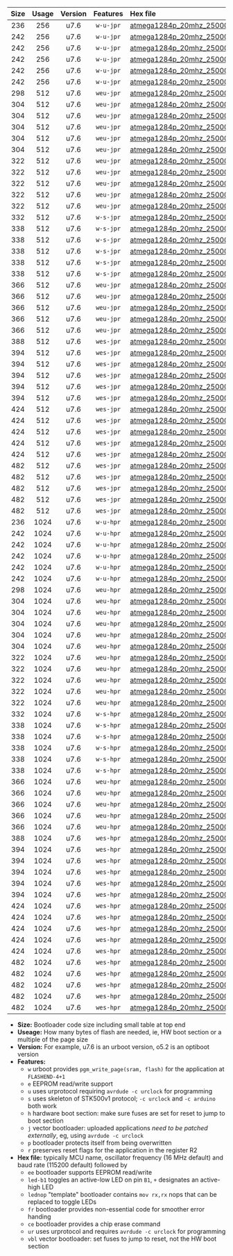 |Size|Usage|Version|Features|Hex file|
|:-:|:-:|:-:|:-:|:--|
|236|256|u7.6|`w-u-jpr`|[atmega1284p_20mhz_250000bps_ur_vbl.hex](https://raw.githubusercontent.com/stefanrueger/urboot/main//atmega1284p_20mhz_250000bps_ur_vbl.hex)|
|242|256|u7.6|`w-u-jpr`|[atmega1284p_20mhz_250000bps_led+b5_ur_vbl.hex](https://raw.githubusercontent.com/stefanrueger/urboot/main//atmega1284p_20mhz_250000bps_led+b5_ur_vbl.hex)|
|242|256|u7.6|`w-u-jpr`|[atmega1284p_20mhz_250000bps_led+b7_ur_vbl.hex](https://raw.githubusercontent.com/stefanrueger/urboot/main//atmega1284p_20mhz_250000bps_led+b7_ur_vbl.hex)|
|242|256|u7.6|`w-u-jpr`|[atmega1284p_20mhz_250000bps_led+c7_ur_vbl.hex](https://raw.githubusercontent.com/stefanrueger/urboot/main//atmega1284p_20mhz_250000bps_led+c7_ur_vbl.hex)|
|242|256|u7.6|`w-u-jpr`|[atmega1284p_20mhz_250000bps_led+d7_ur_vbl.hex](https://raw.githubusercontent.com/stefanrueger/urboot/main//atmega1284p_20mhz_250000bps_led+d7_ur_vbl.hex)|
|242|256|u7.6|`w-u-jpr`|[atmega1284p_20mhz_250000bps_lednop_ur_vbl.hex](https://raw.githubusercontent.com/stefanrueger/urboot/main//atmega1284p_20mhz_250000bps_lednop_ur_vbl.hex)|
|298|512|u7.6|`weu-jpr`|[atmega1284p_20mhz_250000bps_ee_ur_vbl.hex](https://raw.githubusercontent.com/stefanrueger/urboot/main//atmega1284p_20mhz_250000bps_ee_ur_vbl.hex)|
|304|512|u7.6|`weu-jpr`|[atmega1284p_20mhz_250000bps_ee_led+b5_ur_vbl.hex](https://raw.githubusercontent.com/stefanrueger/urboot/main//atmega1284p_20mhz_250000bps_ee_led+b5_ur_vbl.hex)|
|304|512|u7.6|`weu-jpr`|[atmega1284p_20mhz_250000bps_ee_led+b7_ur_vbl.hex](https://raw.githubusercontent.com/stefanrueger/urboot/main//atmega1284p_20mhz_250000bps_ee_led+b7_ur_vbl.hex)|
|304|512|u7.6|`weu-jpr`|[atmega1284p_20mhz_250000bps_ee_led+c7_ur_vbl.hex](https://raw.githubusercontent.com/stefanrueger/urboot/main//atmega1284p_20mhz_250000bps_ee_led+c7_ur_vbl.hex)|
|304|512|u7.6|`weu-jpr`|[atmega1284p_20mhz_250000bps_ee_led+d7_ur_vbl.hex](https://raw.githubusercontent.com/stefanrueger/urboot/main//atmega1284p_20mhz_250000bps_ee_led+d7_ur_vbl.hex)|
|304|512|u7.6|`weu-jpr`|[atmega1284p_20mhz_250000bps_ee_lednop_ur_vbl.hex](https://raw.githubusercontent.com/stefanrueger/urboot/main//atmega1284p_20mhz_250000bps_ee_lednop_ur_vbl.hex)|
|322|512|u7.6|`weu-jpr`|[atmega1284p_20mhz_250000bps_ee_led+b5_fr_ur_vbl.hex](https://raw.githubusercontent.com/stefanrueger/urboot/main//atmega1284p_20mhz_250000bps_ee_led+b5_fr_ur_vbl.hex)|
|322|512|u7.6|`weu-jpr`|[atmega1284p_20mhz_250000bps_ee_led+b7_fr_ur_vbl.hex](https://raw.githubusercontent.com/stefanrueger/urboot/main//atmega1284p_20mhz_250000bps_ee_led+b7_fr_ur_vbl.hex)|
|322|512|u7.6|`weu-jpr`|[atmega1284p_20mhz_250000bps_ee_led+c7_fr_ur_vbl.hex](https://raw.githubusercontent.com/stefanrueger/urboot/main//atmega1284p_20mhz_250000bps_ee_led+c7_fr_ur_vbl.hex)|
|322|512|u7.6|`weu-jpr`|[atmega1284p_20mhz_250000bps_ee_led+d7_fr_ur_vbl.hex](https://raw.githubusercontent.com/stefanrueger/urboot/main//atmega1284p_20mhz_250000bps_ee_led+d7_fr_ur_vbl.hex)|
|322|512|u7.6|`weu-jpr`|[atmega1284p_20mhz_250000bps_ee_lednop_fr_ur_vbl.hex](https://raw.githubusercontent.com/stefanrueger/urboot/main//atmega1284p_20mhz_250000bps_ee_lednop_fr_ur_vbl.hex)|
|332|512|u7.6|`w-s-jpr`|[atmega1284p_20mhz_250000bps_vbl.hex](https://raw.githubusercontent.com/stefanrueger/urboot/main//atmega1284p_20mhz_250000bps_vbl.hex)|
|338|512|u7.6|`w-s-jpr`|[atmega1284p_20mhz_250000bps_led+b5_vbl.hex](https://raw.githubusercontent.com/stefanrueger/urboot/main//atmega1284p_20mhz_250000bps_led+b5_vbl.hex)|
|338|512|u7.6|`w-s-jpr`|[atmega1284p_20mhz_250000bps_led+b7_vbl.hex](https://raw.githubusercontent.com/stefanrueger/urboot/main//atmega1284p_20mhz_250000bps_led+b7_vbl.hex)|
|338|512|u7.6|`w-s-jpr`|[atmega1284p_20mhz_250000bps_led+c7_vbl.hex](https://raw.githubusercontent.com/stefanrueger/urboot/main//atmega1284p_20mhz_250000bps_led+c7_vbl.hex)|
|338|512|u7.6|`w-s-jpr`|[atmega1284p_20mhz_250000bps_led+d7_vbl.hex](https://raw.githubusercontent.com/stefanrueger/urboot/main//atmega1284p_20mhz_250000bps_led+d7_vbl.hex)|
|338|512|u7.6|`w-s-jpr`|[atmega1284p_20mhz_250000bps_lednop_vbl.hex](https://raw.githubusercontent.com/stefanrueger/urboot/main//atmega1284p_20mhz_250000bps_lednop_vbl.hex)|
|366|512|u7.6|`weu-jpr`|[atmega1284p_20mhz_250000bps_ee_led+b5_fr_ce_ur_vbl.hex](https://raw.githubusercontent.com/stefanrueger/urboot/main//atmega1284p_20mhz_250000bps_ee_led+b5_fr_ce_ur_vbl.hex)|
|366|512|u7.6|`weu-jpr`|[atmega1284p_20mhz_250000bps_ee_led+b7_fr_ce_ur_vbl.hex](https://raw.githubusercontent.com/stefanrueger/urboot/main//atmega1284p_20mhz_250000bps_ee_led+b7_fr_ce_ur_vbl.hex)|
|366|512|u7.6|`weu-jpr`|[atmega1284p_20mhz_250000bps_ee_led+c7_fr_ce_ur_vbl.hex](https://raw.githubusercontent.com/stefanrueger/urboot/main//atmega1284p_20mhz_250000bps_ee_led+c7_fr_ce_ur_vbl.hex)|
|366|512|u7.6|`weu-jpr`|[atmega1284p_20mhz_250000bps_ee_led+d7_fr_ce_ur_vbl.hex](https://raw.githubusercontent.com/stefanrueger/urboot/main//atmega1284p_20mhz_250000bps_ee_led+d7_fr_ce_ur_vbl.hex)|
|366|512|u7.6|`weu-jpr`|[atmega1284p_20mhz_250000bps_ee_lednop_fr_ce_ur_vbl.hex](https://raw.githubusercontent.com/stefanrueger/urboot/main//atmega1284p_20mhz_250000bps_ee_lednop_fr_ce_ur_vbl.hex)|
|388|512|u7.6|`wes-jpr`|[atmega1284p_20mhz_250000bps_ee_vbl.hex](https://raw.githubusercontent.com/stefanrueger/urboot/main//atmega1284p_20mhz_250000bps_ee_vbl.hex)|
|394|512|u7.6|`wes-jpr`|[atmega1284p_20mhz_250000bps_ee_led+b5_vbl.hex](https://raw.githubusercontent.com/stefanrueger/urboot/main//atmega1284p_20mhz_250000bps_ee_led+b5_vbl.hex)|
|394|512|u7.6|`wes-jpr`|[atmega1284p_20mhz_250000bps_ee_led+b7_vbl.hex](https://raw.githubusercontent.com/stefanrueger/urboot/main//atmega1284p_20mhz_250000bps_ee_led+b7_vbl.hex)|
|394|512|u7.6|`wes-jpr`|[atmega1284p_20mhz_250000bps_ee_led+c7_vbl.hex](https://raw.githubusercontent.com/stefanrueger/urboot/main//atmega1284p_20mhz_250000bps_ee_led+c7_vbl.hex)|
|394|512|u7.6|`wes-jpr`|[atmega1284p_20mhz_250000bps_ee_led+d7_vbl.hex](https://raw.githubusercontent.com/stefanrueger/urboot/main//atmega1284p_20mhz_250000bps_ee_led+d7_vbl.hex)|
|394|512|u7.6|`wes-jpr`|[atmega1284p_20mhz_250000bps_ee_lednop_vbl.hex](https://raw.githubusercontent.com/stefanrueger/urboot/main//atmega1284p_20mhz_250000bps_ee_lednop_vbl.hex)|
|424|512|u7.6|`wes-jpr`|[atmega1284p_20mhz_250000bps_ee_led+b5_fr_vbl.hex](https://raw.githubusercontent.com/stefanrueger/urboot/main//atmega1284p_20mhz_250000bps_ee_led+b5_fr_vbl.hex)|
|424|512|u7.6|`wes-jpr`|[atmega1284p_20mhz_250000bps_ee_led+b7_fr_vbl.hex](https://raw.githubusercontent.com/stefanrueger/urboot/main//atmega1284p_20mhz_250000bps_ee_led+b7_fr_vbl.hex)|
|424|512|u7.6|`wes-jpr`|[atmega1284p_20mhz_250000bps_ee_led+c7_fr_vbl.hex](https://raw.githubusercontent.com/stefanrueger/urboot/main//atmega1284p_20mhz_250000bps_ee_led+c7_fr_vbl.hex)|
|424|512|u7.6|`wes-jpr`|[atmega1284p_20mhz_250000bps_ee_led+d7_fr_vbl.hex](https://raw.githubusercontent.com/stefanrueger/urboot/main//atmega1284p_20mhz_250000bps_ee_led+d7_fr_vbl.hex)|
|424|512|u7.6|`wes-jpr`|[atmega1284p_20mhz_250000bps_ee_lednop_fr_vbl.hex](https://raw.githubusercontent.com/stefanrueger/urboot/main//atmega1284p_20mhz_250000bps_ee_lednop_fr_vbl.hex)|
|482|512|u7.6|`wes-jpr`|[atmega1284p_20mhz_250000bps_ee_led+b5_fr_ce_vbl.hex](https://raw.githubusercontent.com/stefanrueger/urboot/main//atmega1284p_20mhz_250000bps_ee_led+b5_fr_ce_vbl.hex)|
|482|512|u7.6|`wes-jpr`|[atmega1284p_20mhz_250000bps_ee_led+b7_fr_ce_vbl.hex](https://raw.githubusercontent.com/stefanrueger/urboot/main//atmega1284p_20mhz_250000bps_ee_led+b7_fr_ce_vbl.hex)|
|482|512|u7.6|`wes-jpr`|[atmega1284p_20mhz_250000bps_ee_led+c7_fr_ce_vbl.hex](https://raw.githubusercontent.com/stefanrueger/urboot/main//atmega1284p_20mhz_250000bps_ee_led+c7_fr_ce_vbl.hex)|
|482|512|u7.6|`wes-jpr`|[atmega1284p_20mhz_250000bps_ee_led+d7_fr_ce_vbl.hex](https://raw.githubusercontent.com/stefanrueger/urboot/main//atmega1284p_20mhz_250000bps_ee_led+d7_fr_ce_vbl.hex)|
|482|512|u7.6|`wes-jpr`|[atmega1284p_20mhz_250000bps_ee_lednop_fr_ce_vbl.hex](https://raw.githubusercontent.com/stefanrueger/urboot/main//atmega1284p_20mhz_250000bps_ee_lednop_fr_ce_vbl.hex)|
|236|1024|u7.6|`w-u-hpr`|[atmega1284p_20mhz_250000bps_ur.hex](https://raw.githubusercontent.com/stefanrueger/urboot/main//atmega1284p_20mhz_250000bps_ur.hex)|
|242|1024|u7.6|`w-u-hpr`|[atmega1284p_20mhz_250000bps_led+b5_ur.hex](https://raw.githubusercontent.com/stefanrueger/urboot/main//atmega1284p_20mhz_250000bps_led+b5_ur.hex)|
|242|1024|u7.6|`w-u-hpr`|[atmega1284p_20mhz_250000bps_led+b7_ur.hex](https://raw.githubusercontent.com/stefanrueger/urboot/main//atmega1284p_20mhz_250000bps_led+b7_ur.hex)|
|242|1024|u7.6|`w-u-hpr`|[atmega1284p_20mhz_250000bps_led+c7_ur.hex](https://raw.githubusercontent.com/stefanrueger/urboot/main//atmega1284p_20mhz_250000bps_led+c7_ur.hex)|
|242|1024|u7.6|`w-u-hpr`|[atmega1284p_20mhz_250000bps_led+d7_ur.hex](https://raw.githubusercontent.com/stefanrueger/urboot/main//atmega1284p_20mhz_250000bps_led+d7_ur.hex)|
|242|1024|u7.6|`w-u-hpr`|[atmega1284p_20mhz_250000bps_lednop_ur.hex](https://raw.githubusercontent.com/stefanrueger/urboot/main//atmega1284p_20mhz_250000bps_lednop_ur.hex)|
|298|1024|u7.6|`weu-hpr`|[atmega1284p_20mhz_250000bps_ee_ur.hex](https://raw.githubusercontent.com/stefanrueger/urboot/main//atmega1284p_20mhz_250000bps_ee_ur.hex)|
|304|1024|u7.6|`weu-hpr`|[atmega1284p_20mhz_250000bps_ee_led+b5_ur.hex](https://raw.githubusercontent.com/stefanrueger/urboot/main//atmega1284p_20mhz_250000bps_ee_led+b5_ur.hex)|
|304|1024|u7.6|`weu-hpr`|[atmega1284p_20mhz_250000bps_ee_led+b7_ur.hex](https://raw.githubusercontent.com/stefanrueger/urboot/main//atmega1284p_20mhz_250000bps_ee_led+b7_ur.hex)|
|304|1024|u7.6|`weu-hpr`|[atmega1284p_20mhz_250000bps_ee_led+c7_ur.hex](https://raw.githubusercontent.com/stefanrueger/urboot/main//atmega1284p_20mhz_250000bps_ee_led+c7_ur.hex)|
|304|1024|u7.6|`weu-hpr`|[atmega1284p_20mhz_250000bps_ee_led+d7_ur.hex](https://raw.githubusercontent.com/stefanrueger/urboot/main//atmega1284p_20mhz_250000bps_ee_led+d7_ur.hex)|
|304|1024|u7.6|`weu-hpr`|[atmega1284p_20mhz_250000bps_ee_lednop_ur.hex](https://raw.githubusercontent.com/stefanrueger/urboot/main//atmega1284p_20mhz_250000bps_ee_lednop_ur.hex)|
|322|1024|u7.6|`weu-hpr`|[atmega1284p_20mhz_250000bps_ee_led+b5_fr_ur.hex](https://raw.githubusercontent.com/stefanrueger/urboot/main//atmega1284p_20mhz_250000bps_ee_led+b5_fr_ur.hex)|
|322|1024|u7.6|`weu-hpr`|[atmega1284p_20mhz_250000bps_ee_led+b7_fr_ur.hex](https://raw.githubusercontent.com/stefanrueger/urboot/main//atmega1284p_20mhz_250000bps_ee_led+b7_fr_ur.hex)|
|322|1024|u7.6|`weu-hpr`|[atmega1284p_20mhz_250000bps_ee_led+c7_fr_ur.hex](https://raw.githubusercontent.com/stefanrueger/urboot/main//atmega1284p_20mhz_250000bps_ee_led+c7_fr_ur.hex)|
|322|1024|u7.6|`weu-hpr`|[atmega1284p_20mhz_250000bps_ee_led+d7_fr_ur.hex](https://raw.githubusercontent.com/stefanrueger/urboot/main//atmega1284p_20mhz_250000bps_ee_led+d7_fr_ur.hex)|
|322|1024|u7.6|`weu-hpr`|[atmega1284p_20mhz_250000bps_ee_lednop_fr_ur.hex](https://raw.githubusercontent.com/stefanrueger/urboot/main//atmega1284p_20mhz_250000bps_ee_lednop_fr_ur.hex)|
|332|1024|u7.6|`w-s-hpr`|[atmega1284p_20mhz_250000bps.hex](https://raw.githubusercontent.com/stefanrueger/urboot/main//atmega1284p_20mhz_250000bps.hex)|
|338|1024|u7.6|`w-s-hpr`|[atmega1284p_20mhz_250000bps_led+b5.hex](https://raw.githubusercontent.com/stefanrueger/urboot/main//atmega1284p_20mhz_250000bps_led+b5.hex)|
|338|1024|u7.6|`w-s-hpr`|[atmega1284p_20mhz_250000bps_led+b7.hex](https://raw.githubusercontent.com/stefanrueger/urboot/main//atmega1284p_20mhz_250000bps_led+b7.hex)|
|338|1024|u7.6|`w-s-hpr`|[atmega1284p_20mhz_250000bps_led+c7.hex](https://raw.githubusercontent.com/stefanrueger/urboot/main//atmega1284p_20mhz_250000bps_led+c7.hex)|
|338|1024|u7.6|`w-s-hpr`|[atmega1284p_20mhz_250000bps_led+d7.hex](https://raw.githubusercontent.com/stefanrueger/urboot/main//atmega1284p_20mhz_250000bps_led+d7.hex)|
|338|1024|u7.6|`w-s-hpr`|[atmega1284p_20mhz_250000bps_lednop.hex](https://raw.githubusercontent.com/stefanrueger/urboot/main//atmega1284p_20mhz_250000bps_lednop.hex)|
|366|1024|u7.6|`weu-hpr`|[atmega1284p_20mhz_250000bps_ee_led+b5_fr_ce_ur.hex](https://raw.githubusercontent.com/stefanrueger/urboot/main//atmega1284p_20mhz_250000bps_ee_led+b5_fr_ce_ur.hex)|
|366|1024|u7.6|`weu-hpr`|[atmega1284p_20mhz_250000bps_ee_led+b7_fr_ce_ur.hex](https://raw.githubusercontent.com/stefanrueger/urboot/main//atmega1284p_20mhz_250000bps_ee_led+b7_fr_ce_ur.hex)|
|366|1024|u7.6|`weu-hpr`|[atmega1284p_20mhz_250000bps_ee_led+c7_fr_ce_ur.hex](https://raw.githubusercontent.com/stefanrueger/urboot/main//atmega1284p_20mhz_250000bps_ee_led+c7_fr_ce_ur.hex)|
|366|1024|u7.6|`weu-hpr`|[atmega1284p_20mhz_250000bps_ee_led+d7_fr_ce_ur.hex](https://raw.githubusercontent.com/stefanrueger/urboot/main//atmega1284p_20mhz_250000bps_ee_led+d7_fr_ce_ur.hex)|
|366|1024|u7.6|`weu-hpr`|[atmega1284p_20mhz_250000bps_ee_lednop_fr_ce_ur.hex](https://raw.githubusercontent.com/stefanrueger/urboot/main//atmega1284p_20mhz_250000bps_ee_lednop_fr_ce_ur.hex)|
|388|1024|u7.6|`wes-hpr`|[atmega1284p_20mhz_250000bps_ee.hex](https://raw.githubusercontent.com/stefanrueger/urboot/main//atmega1284p_20mhz_250000bps_ee.hex)|
|394|1024|u7.6|`wes-hpr`|[atmega1284p_20mhz_250000bps_ee_led+b5.hex](https://raw.githubusercontent.com/stefanrueger/urboot/main//atmega1284p_20mhz_250000bps_ee_led+b5.hex)|
|394|1024|u7.6|`wes-hpr`|[atmega1284p_20mhz_250000bps_ee_led+b7.hex](https://raw.githubusercontent.com/stefanrueger/urboot/main//atmega1284p_20mhz_250000bps_ee_led+b7.hex)|
|394|1024|u7.6|`wes-hpr`|[atmega1284p_20mhz_250000bps_ee_led+c7.hex](https://raw.githubusercontent.com/stefanrueger/urboot/main//atmega1284p_20mhz_250000bps_ee_led+c7.hex)|
|394|1024|u7.6|`wes-hpr`|[atmega1284p_20mhz_250000bps_ee_led+d7.hex](https://raw.githubusercontent.com/stefanrueger/urboot/main//atmega1284p_20mhz_250000bps_ee_led+d7.hex)|
|394|1024|u7.6|`wes-hpr`|[atmega1284p_20mhz_250000bps_ee_lednop.hex](https://raw.githubusercontent.com/stefanrueger/urboot/main//atmega1284p_20mhz_250000bps_ee_lednop.hex)|
|424|1024|u7.6|`wes-hpr`|[atmega1284p_20mhz_250000bps_ee_led+b5_fr.hex](https://raw.githubusercontent.com/stefanrueger/urboot/main//atmega1284p_20mhz_250000bps_ee_led+b5_fr.hex)|
|424|1024|u7.6|`wes-hpr`|[atmega1284p_20mhz_250000bps_ee_led+b7_fr.hex](https://raw.githubusercontent.com/stefanrueger/urboot/main//atmega1284p_20mhz_250000bps_ee_led+b7_fr.hex)|
|424|1024|u7.6|`wes-hpr`|[atmega1284p_20mhz_250000bps_ee_led+c7_fr.hex](https://raw.githubusercontent.com/stefanrueger/urboot/main//atmega1284p_20mhz_250000bps_ee_led+c7_fr.hex)|
|424|1024|u7.6|`wes-hpr`|[atmega1284p_20mhz_250000bps_ee_led+d7_fr.hex](https://raw.githubusercontent.com/stefanrueger/urboot/main//atmega1284p_20mhz_250000bps_ee_led+d7_fr.hex)|
|424|1024|u7.6|`wes-hpr`|[atmega1284p_20mhz_250000bps_ee_lednop_fr.hex](https://raw.githubusercontent.com/stefanrueger/urboot/main//atmega1284p_20mhz_250000bps_ee_lednop_fr.hex)|
|482|1024|u7.6|`wes-hpr`|[atmega1284p_20mhz_250000bps_ee_led+b5_fr_ce.hex](https://raw.githubusercontent.com/stefanrueger/urboot/main//atmega1284p_20mhz_250000bps_ee_led+b5_fr_ce.hex)|
|482|1024|u7.6|`wes-hpr`|[atmega1284p_20mhz_250000bps_ee_led+b7_fr_ce.hex](https://raw.githubusercontent.com/stefanrueger/urboot/main//atmega1284p_20mhz_250000bps_ee_led+b7_fr_ce.hex)|
|482|1024|u7.6|`wes-hpr`|[atmega1284p_20mhz_250000bps_ee_led+c7_fr_ce.hex](https://raw.githubusercontent.com/stefanrueger/urboot/main//atmega1284p_20mhz_250000bps_ee_led+c7_fr_ce.hex)|
|482|1024|u7.6|`wes-hpr`|[atmega1284p_20mhz_250000bps_ee_led+d7_fr_ce.hex](https://raw.githubusercontent.com/stefanrueger/urboot/main//atmega1284p_20mhz_250000bps_ee_led+d7_fr_ce.hex)|
|482|1024|u7.6|`wes-hpr`|[atmega1284p_20mhz_250000bps_ee_lednop_fr_ce.hex](https://raw.githubusercontent.com/stefanrueger/urboot/main//atmega1284p_20mhz_250000bps_ee_lednop_fr_ce.hex)|

- **Size:** Bootloader code size including small table at top end
- **Useage:** How many bytes of flash are needed, ie, HW boot section or a multiple of the page size
- **Version:** For example, u7.6 is an urboot version, o5.2 is an optiboot version
- **Features:**
  + `w` urboot provides `pgm_write_page(sram, flash)` for the application at `FLASHEND-4+1`
  + `e` EEPROM read/write support
  + `u` uses urprotocol requiring `avrdude -c urclock` for programming
  + `s` uses skeleton of STK500v1 protocol; `-c urclock` and `-c arduino` both work
  + `h` hardware boot section: make sure fuses are set for reset to jump to boot section
  + `j` vector bootloader: uploaded applications *need to be patched externally*, eg, using `avrdude -c urclock`
  + `p` bootloader protects itself from being overwritten
  + `r` preserves reset flags for the application in the register R2
- **Hex file:** typically MCU name, oscillator frequency (16 MHz default) and baud rate (115200 default) followed by
  + `ee` bootloader supports EEPROM read/write
  + `led-b1` toggles an active-low LED on pin `B1`, `+` designates an active-high LED
  + `lednop` "template" bootloader contains `mov rx,rx` nops that can be replaced to toggle LEDs
  + `fr` bootloader provides non-essential code for smoother error handing
  + `ce` bootloader provides a chip erase command
  + `ur` uses urprotocol and requires `avrdude -c urclock` for programming
  + `vbl` vector bootloader: set fuses to jump to reset, not the HW boot section

